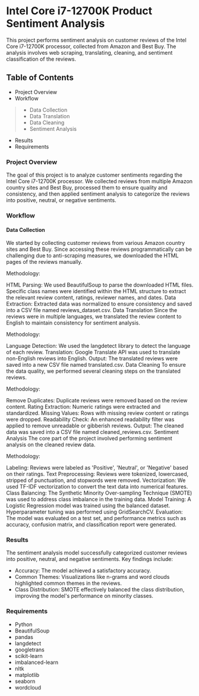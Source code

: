 # Intel Core i7-12700K Product Sentiment Analysis <br>
This project performs sentiment analysis on customer reviews of the Intel Core i7-12700K processor, collected from Amazon and Best Buy. The analysis involves web scraping, translating, cleaning, and sentiment classification of the reviews.

## Table of Contents<br>
- Project Overview
- Workflow
> - Data Collection
> - Data Translation
> - Data Cleaning
> - Sentiment Analysis
- Results
- Requirements <br>


### Project Overview <br>
The goal of this project is to analyze customer sentiments regarding the Intel Core i7-12700K processor. We collected reviews from multiple Amazon country sites and Best Buy, processed them to ensure quality and consistency, and then applied sentiment analysis to categorize the reviews into positive, neutral, or negative sentiments.

### Workflow <br>
#### Data Collection
We started by collecting customer reviews from various Amazon country sites and Best Buy. Since accessing these reviews programmatically can be challenging due to anti-scraping measures, we downloaded the HTML pages of the reviews manually.

Methodology:

HTML Parsing: We used BeautifulSoup to parse the downloaded HTML files. Specific class names were identified within the HTML structure to extract the relevant review content, ratings, reviewer names, and dates.
Data Extraction: Extracted data was normalized to ensure consistency and saved into a CSV file named reviews_dataset.csv.
Data Translation
Since the reviews were in multiple languages, we translated the review content to English to maintain consistency for sentiment analysis.

Methodology:

Language Detection: We used the langdetect library to detect the language of each review.
Translation: Google Translate API was used to translate non-English reviews into English.
Output: The translated reviews were saved into a new CSV file named translated.csv.
Data Cleaning
To ensure the data quality, we performed several cleaning steps on the translated reviews.

Methodology:

Remove Duplicates: Duplicate reviews were removed based on the review content.
Rating Extraction: Numeric ratings were extracted and standardized.
Missing Values: Rows with missing review content or ratings were dropped.
Readability Check: An enhanced readability filter was applied to remove unreadable or gibberish reviews.
Output: The cleaned data was saved into a CSV file named cleaned_reviews.csv.
Sentiment Analysis
The core part of the project involved performing sentiment analysis on the cleaned review data.

Methodology:

Labeling: Reviews were labeled as 'Positive', 'Neutral', or 'Negative' based on their ratings.
Text Preprocessing: Reviews were tokenized, lowercased, stripped of punctuation, and stopwords were removed.
Vectorization: We used TF-IDF vectorization to convert the text data into numerical features.
Class Balancing: The Synthetic Minority Over-sampling Technique (SMOTE) was used to address class imbalance in the training data.
Model Training: A Logistic Regression model was trained using the balanced dataset. Hyperparameter tuning was performed using GridSearchCV.
Evaluation: The model was evaluated on a test set, and performance metrics such as accuracy, confusion matrix, and classification report were generated. <br>
### Results <br>
The sentiment analysis model successfully categorized customer reviews into positive, neutral, and negative sentiments. Key findings include:

- Accuracy: The model achieved a satisfactory accuracy.
- Common Themes: Visualizations like n-grams and word clouds highlighted common themes in the reviews.
- Class Distribution: SMOTE effectively balanced the class distribution, improving the model's performance on minority classes. <br>

### Requirements <br>
- Python
- BeautifulSoup
- pandas
- langdetect
- googletrans
- scikit-learn
- imbalanced-learn
- nltk
- matplotlib
- seaborn
- wordcloud
